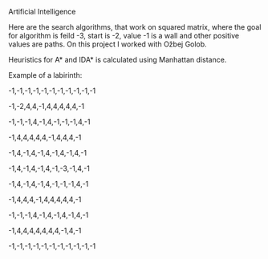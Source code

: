 Artificial Intelligence

Here are the search algorithms, that work on squared matrix, where the goal for algorithm is feild -3, start is -2, value -1 is a wall and other positive values are paths. On this project I worked with Ožbej Golob.

Heuristics for A* and IDA* is calculated using Manhattan distance.

Example of a labirinth:

-1,-1,-1,-1,-1,-1,-1,-1,-1,-1,-1

-1,-2,4,4,-1,4,4,4,4,4,-1

-1,-1,-1,4,-1,4,-1,-1,-1,4,-1

-1,4,4,4,4,4,-1,4,4,4,-1

-1,4,-1,4,-1,4,-1,4,-1,4,-1

-1,4,-1,4,-1,4,-1,-3,-1,4,-1

-1,4,-1,4,-1,4,-1,-1,-1,4,-1

-1,4,4,4,-1,4,4,4,4,4,-1

-1,-1,-1,4,-1,4,-1,4,-1,4,-1

-1,4,4,4,4,4,4,4,-1,4,-1

-1,-1,-1,-1,-1,-1,-1,-1,-1,-1,-1
